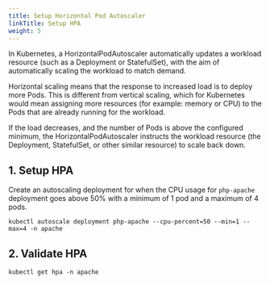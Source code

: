 ```yaml
---
title: Setup Horizontal Pod Autoscaler
linkTitle: Setup HPA
weight: 5
---
```


In Kubernetes, a HorizontalPodAutoscaler automatically updates a workload resource (such as a Deployment or StatefulSet), with the aim of automatically scaling the workload to match demand.

Horizontal scaling means that the response to increased load is to deploy more Pods. This is different from vertical scaling, which for Kubernetes would mean assigning more resources (for example: memory or CPU) to the Pods that are already running for the workload.

If the load decreases, and the number of Pods is above the configured minimum, the HorizontalPodAutoscaler instructs the workload resource (the Deployment, StatefulSet, or other similar resource) to scale back down.

## 1. Setup HPA

Create an autoscaling deployment for when the CPU usage for `php-apache` deployment goes above 50% with a minimum of 1 pod and a maximum of 4 pods.

``` text
kubectl autoscale deployment php-apache --cpu-percent=50 --min=1 --max=4 -n apache
```

## 2. Validate HPA

``` text
kubectl get hpa -n apache
```
